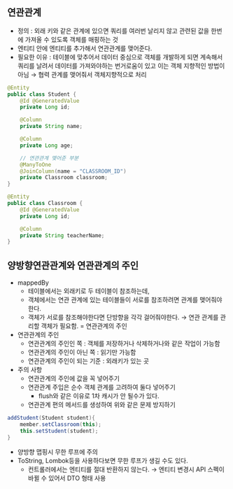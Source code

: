 ## 연관관계

- 정의 : 외래 키와 같은 관계에 있으면 쿼리를 여러번 날리지 않고 관련된 값을 한번에 가져올 수 있도록 객체를 매핑하는 것
- 엔티티 안에 엔티티를 추가해서 연관관계를 맺어준다.
- 필요한 이유 : 테이블에 맞추어서 데이터 중심으로 객체를 개발하게 되면 계속해서 쿼리를 날려서 데이터를 가져와야하는 번거로움이 있고 이는 객체 지향적인 방법이 아님 → 협력 관계를 맺어줘서 객체지향적으로 처리

```java
@Entity
public class Student {
	@Id @GeneratedValue
	private Long id;

	@Column
	private String name;

	@Column
	private Long age;

	// 연관관계 맺어준 부분
	@ManyToOne
	@JoinColumn(name = "CLASSROOM_ID")
	private Classroom classroom;
}

@Entity
public class Classroom {
	@Id @GeneratedValue
	private Long id;

	@Column
	private String teacherName;
}
```

## 양방향연관관계와 연관관계의 주인

- mappedBy
    - 테이블에서는 외래키로 두 테이블이 참조하는데,
    - 객체에서는 연관 관계에 있는 테이블들이 서로를 참조하려면 관계를 맺어줘야한다.
    - 객체가 서로를 참조해야한다면 단방향을 각각 걸어줘야한다. → 연관 관계를 관리할 객체가 필요함. = 연관관계의 주인
- 연관관계의 주인
    - 연관관계의 주인인 쪽 : 객체를 저장하거나 삭제하거나와 같은 작업이 가능함
    - 연관관계의 주인이 아닌 쪽 : 읽기만 가능함
    - 연관관계의 주인이 되는 기준 : 외래키가 있는 곳
- 주의 사항
    - 연관관계의 주인에 값을 꼭 넣어주기
    - 연관관계 주입은 순수 객체 관계를 고려하여 둘다 넣어주기
        - flush와 같은 이유로 1차 캐시가 안 될수가 있다.
    - 연관관계 편의 메서드를 생성하여 위와 같은 문제 방지하기

```java
addStudent(Student student){
	member.setClassroom(this);
	this.setStudent(student);
}
```

- 양방향 맵핑시 무한 루프에 주의
- ToString, Lombok등을 사용하다보면 무한 루프가 생길 수도 있다.
    - 컨트롤러에서는 엔티티를 절대 반환하지 않는다. → 엔티티 변경시 API 스펙이 바뀔 수 있어서 DTO 형태 사용
